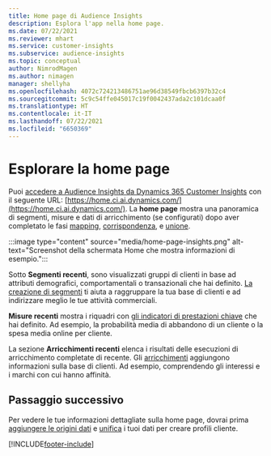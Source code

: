 ```yaml
---
title: Home page di Audience Insights
description: Esplora l'app nella home page.
ms.date: 07/22/2021
ms.reviewer: mhart
ms.service: customer-insights
ms.subservice: audience-insights
ms.topic: conceptual
author: NimrodMagen
ms.author: nimagen
manager: shellyha
ms.openlocfilehash: 4072c724213486751ae96d38549fbcb6397b32c4
ms.sourcegitcommit: 5c9c54ffe045017c19f0042437ada2c101dcaa0f
ms.translationtype: HT
ms.contentlocale: it-IT
ms.lasthandoff: 07/22/2021
ms.locfileid: "6650369"
---
```

# <a name="explore-the-home-page"></a>Esplorare la home page

Puoi [accedere a Audience Insights da Dynamics 365 Customer Insights](https://home.ci.ai.dynamics.com/) con il seguente URL: [https://home.ci.ai.dynamics.com/](https://home.ci.ai.dynamics.com/).
La **home page** mostra una panoramica di segmenti, misure e dati di arricchimento (se configurati) dopo aver completato le fasi [mapping](map-entities.md), [corrispondenza](match-entities.md), e [unione](merge-entities.md).

:::image type="content" source="media/home-page-insights.png" alt-text="Screenshot della schermata Home che mostra informazioni di esempio.":::

Sotto **Segmenti recenti**, sono visualizzati gruppi di clienti in base ad attributi demografici, comportamentali o transazionali che hai definito. [La creazione di segmenti](segments.md) ti aiuta a raggruppare la tua base di clienti e ad indirizzare meglio le tue attività commerciali.

**Misure recenti** mostra i riquadri con [gli indicatori di prestazioni chiave](measures.md) che hai definito. Ad esempio, la probabilità media di abbandono di un cliente o la spesa media online per cliente.

La sezione **Arricchimenti recenti** elenca i risultati delle esecuzioni di arricchimento completate di recente. Gli [arricchimenti](enrichment-hub.md) aggiungono informazioni sulla base di clienti. Ad esempio, comprendendo gli interessi e i marchi con cui hanno affinità.

## <a name="next-step"></a>Passaggio successivo

Per vedere le tue informazioni dettagliate sulla home page, dovrai prima [aggiungere le origini dati](data-sources.md) e [unifica](data-unification.md) i tuoi dati per creare profili cliente.

[!INCLUDE[footer-include](../includes/footer-banner.md)]